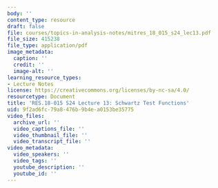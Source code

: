 ```yaml
---
body: ''
content_type: resource
draft: false
file: courses/topics-in-analysis-notes/mitres_18_015_s24_lec13.pdf
file_size: 415238
file_type: application/pdf
image_metadata:
  caption: ''
  credit: ''
  image-alt: ''
learning_resource_types:
- Lecture Notes
license: https://creativecommons.org/licenses/by-nc-sa/4.0/
resourcetype: Document
title: 'RES.18-015 S24 Lecture 13: Schwartz Test Functions'
uid: 9f2ad6fc-79a8-476b-9b4e-a0153be35775
video_files:
  archive_url: ''
  video_captions_file: ''
  video_thumbnail_file: ''
  video_transcript_file: ''
video_metadata:
  video_speakers: ''
  video_tags: ''
  youtube_description: ''
  youtube_id: ''
---
```

